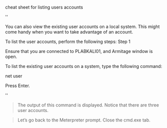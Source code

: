  cheat sheet for listing users accounts 

''

You can also view the existing user accounts on a local system. This might come handy when you want to take advantage of an account.

To list the user accounts, perform the following steps:
Step 1

Ensure that you are connected to PLABKALI01, and Armitage window is open.

To list the existing user accounts on a system, type the following command:

net user

Press Enter.

''

> The output of this command is displayed. Notice that there are three user accounts.

> Let’s go back to the Meterpreter prompt. Close the cmd.exe tab.


